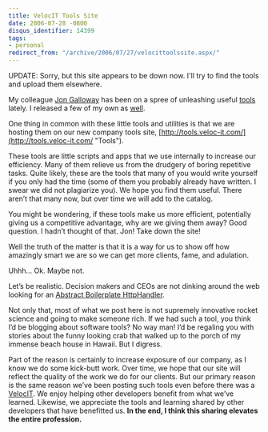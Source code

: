 ```yaml
---
title: VelocIT Tools Site
date: 2006-07-28 -0800
disqus_identifier: 14399
tags:
- personal
redirect_from: "/archive/2006/07/27/velocittoolssite.aspx/"
---
```


UPDATE: Sorry, but this site appears to be down now. I'll try to find
the tools and upload them elsewhere.

My colleague [Jon
Galloway](http://weblogs.asp.net/jgalloway/ "Jon -the gallows- Galloway")
has been on a spree of unleashing useful
[tools](http://weblogs.asp.net/jgalloway/archive/2006/07/26/IE7-Standalone-_2800_Updated-for-IE7-Beta-3_2900_.aspx "IE7 Standalone")
lately. I released a few of my own as
[well](https://haacked.com/archive/2006/07/27/IntroducingCaptainHookASubversionHookFrameworkFor.NET.aspx "Subversion Hooks").

One thing in common with these little tools and utilities is that we are
hosting them on our new company tools site,
[http://tools.veloc-it.com/](http://tools.veloc-it.com/ "Tools").

These tools are little scripts and apps that we use internally to
increase our efficiency. Many of them relieve us from the drudgery of
boring repetitive tasks. Quite likely, these are the tools that many of
you would write yourself if you only had the time (some of them you
probably already have written. I swear we did not plagiarize you). We
hope you find them useful. There aren’t that many now, but over time we
will add to the catalog.

You might be wondering, if these tools make us more efficient,
potentially giving us a competitive advantage, why are we giving them
away? Good question. I hadn’t thought of that. Jon! Take down the site!

Well the truth of the matter is that it is a way for us to show off how
amazingly smart we are so we can get more clients, fame, and adulation.

Uhhh... Ok. Maybe not.

Let’s be realistic. Decision makers and CEOs are not dinking around the
web looking for an [Abstract Boilerplate
HttpHandler](http://tools.veloc-it.com/Default.aspx "Abstract Boilerplate HttpHandler").

Not only that, most of what we post here is not supremely innovative
rocket science and going to make someone rich. If we had such a tool,
you think I’d be blogging about software tools? No way man! I’d be
regaling you with stories about the funny looking crab that walked up to
the porch of my immense beach house in Hawaii. But I digress.

Part of the reason is certainly to increase exposure of our company, as
I know we do some kick-butt work. Over time, we hope that our site will
reflect the quality of the work we do for our clients. But our primary
reason is the same reason we’ve been posting such tools even before
there was a [VelocIT](http://veloc-it.com/ "VelocIT"). We enjoy helping
other developers benefit from what we’ve learned. Likewise, we
appreciate the tools and learning shared by other developers that have
benefitted us. **In the end, I think this sharing elevates the entire
profession.**

